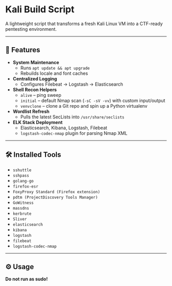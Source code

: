 # Kali Build Script

A lightweight script that transforms a fresh Kali Linux VM into a CTF-ready pentesting environment.

---

## 🚀 Features

- **System Maintenance**  
  - Runs `apt update && apt upgrade`  
  - Rebuilds locale and font caches  
- **Centralized Logging**  
  - Configures Filebeat → Logstash → Elasticsearch  
- **Shell Recon Helpers**  
  - `alive` &ndash; ping sweep  
  - `initial` &ndash; default Nmap scan (`-sC -sV -vv`) with custom input/output  
  - `venvclone` &ndash; clone a Git repo and spin up a Python virtualenv  
- **Wordlist Refresh**  
  - Pulls the latest SecLists into `/usr/share/seclists`  
- **ELK Stack Deployment**  
  - Elasticsearch, Kibana, Logstash, Filebeat  
  - `logstash-codec-nmap` plugin for parsing Nmap XML  

---

## 🛠️ Installed Tools

- `sshuttle`  
- `sshpass`  
- `golang-go`  
- `firefox-esr`  
- `FoxyProxy Standard (Firefox extension)`  
- `pdtm (ProjectDiscovery Tools Manager)`  
- `GoWitness`  
- `massdns`  
- `kerbrute`  
- `Sliver`  
- `elasticsearch`  
- `kibana`  
- `logstash`  
- `filebeat`  
- `logstash-codec-nmap`  

---

## ⚙️ Usage

**Do not run as sudo!**  
